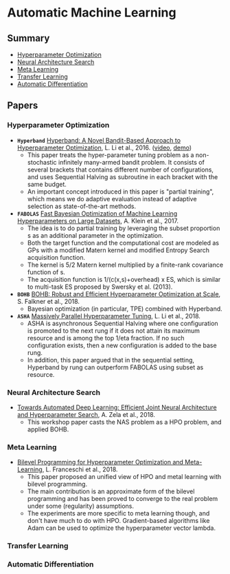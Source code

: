 # Automatic Machine Learning

## Summary

* [Hyperparameter Optimization](#hyperparameter-optimization)
* [Neural Architecture Search](#neural-architecture-search)
* [Meta Learning](#meta-learning)
* [Transfer Learning](#transfer-learning)
* [Automatic Differentiation](#automatic-differentiation)

## Papers

### Hyperparameter Optimization

* **`Hyperband`** [Hyperband: A Novel Bandit-Based Approach to Hyperparameter Optimization](https://arxiv.org/abs/1603.06560), L. Li et al., 2016. ([video](https://www.youtube.com/watch?v=5Mb_IguFDmQ), [demo](https://people.eecs.berkeley.edu/~kjamieson/hyperband.html))
	- This paper treats the hyper-parameter tuning problem as a non-stochastic infinitely many-armed bandit problem. It consists of several brackets that contains different number of configurations, and uses Sequential Halving as subroutine in each bracket with the same budget.
	- An important concept introduced in this paper is "partial training", which means we do adaptive evaluation instead of adaptive selection as state-of-the-art methods.
* **`FABOLAS`** [Fast Bayesian Optimization of Machine Learning Hyperparameters on Large Datasets](https://arxiv.org/abs/1605.07079), A. Klein et al., 2017.
	- The idea is to do partial training by leveraging the subset proportion s as an additional parameter in the optimization.
	- Both the target function and the computational cost are modeled as GPs with a modified Matern kernel and modified Entropy Search acquisition function.
	- The kernel is 5/2 Matern kernel multiplied by a finite-rank covariance function of s.
	- The acquisition function is 1/(c(x,s)+overhead) x ES, which is similar to multi-task ES proposed by Swersky et al. (2013).
* **`BOHB`** [BOHB: Robust and Efficient Hyperparameter Optimization at Scale](https://arxiv.org/abs/1807.01774), S. Falkner et al., 2018.
	- Bayesian optimization (in particular, TPE) combined with Hyperband.
* **`ASHA`** [Massively Parallel Hyperparameter Tuning](https://arxiv.org/abs/1810.05934), L. Li et al., 2018.
	- ASHA is asynchronous Sequential Halving where one configuration is promoted to the next rung if it does not attain its maximum resource and is among the top 1/eta fraction. If no such configuration exists, then a new configuration is added to the base rung.
	- In addition, this paper argued that in the sequential setting, Hyperband by rung can outperform FABOLAS using subset as resource.

### Neural Architecture Search

* [Towards Automated Deep Learning: Efficient Joint Neural Architecture and Hyperparameter Search](https://arxiv.org/abs/1807.06906), A. Zela et al., 2018.
	- This workshop paper casts the NAS problem as a HPO problem, and applied BOHB.

### Meta Learning

* [Bilevel Programming for Hyperparameter Optimization and Meta-Learning](https://arxiv.org/abs/1806.04910), L. Franceschi et al., 2018.
	- This paper proposed an unified view of HPO and metal learning with bilevel programming.
	- The main contribution is an approximate form of the bilevel programming and has been proved to converge to the real problem under some (regularity) assumptions.
	- The experiments are more specific to meta learning though, and don't have much to do with HPO. Gradient-based algorithms like Adam can be used to optimize the hyperparameter vector lambda.

### Transfer Learning

### Automatic Differentiation


